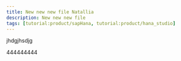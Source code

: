 ```yaml
---
title: New new new file Natallia
description: New new new file
tags: [tutorial:product/sapHana, tutorial:product/hana_studio]
---
```


jhdgjhsdjg

444444444
